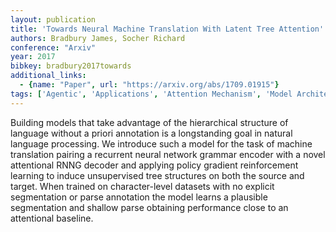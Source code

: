 ```yaml
---
layout: publication
title: 'Towards Neural Machine Translation With Latent Tree Attention'
authors: Bradbury James, Socher Richard
conference: "Arxiv"
year: 2017
bibkey: bradbury2017towards
additional_links:
  - {name: "Paper", url: "https://arxiv.org/abs/1709.01915"}
tags: ['Agentic', 'Applications', 'Attention Mechanism', 'Model Architecture', 'Reinforcement Learning']
---
```

Building models that take advantage of the hierarchical structure of language without a priori annotation is a longstanding goal in natural language processing. We introduce such a model for the task of machine translation pairing a recurrent neural network grammar encoder with a novel attentional RNNG decoder and applying policy gradient reinforcement learning to induce unsupervised tree structures on both the source and target. When trained on character-level datasets with no explicit segmentation or parse annotation the model learns a plausible segmentation and shallow parse obtaining performance close to an attentional baseline.
